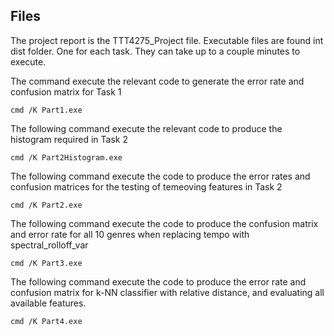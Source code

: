 ## Files ##
The project report is the TTT4275_Project file. 
Executable files are found int dist folder. One for each task. They can take up to a couple minutes to execute. 

The command execute the relevant code to generate the error rate and confusion matrix for Task 1

    cmd /K Part1.exe

The following command execute the relevant code to produce the histogram required in Task 2

    cmd /K Part2Histogram.exe

The following command execute the code to produce the error rates and confusion matrices for the testing of temeoving features in Task 2

    cmd /K Part2.exe

The following command execute the code to produce the confusion matrix and error rate for all 10 genres when replacing tempo with spectral_rolloff_var

    cmd /K Part3.exe

The following command execute the code to produce the error rate and confusion matrix for k-NN classifier with relative distance, and evaluating all available features.

    cmd /K Part4.exe
<!-- ## Template based classifiers ##
Template based classifiers match the input x towards a set of references (templates) which have the same form as x. The decision rule finds the reference which is closest to the input and assigns it the same class. This method is called the "nearest neighbor - (NN)". Distinguishing factors between template based classifiers are 

- Decision rule (such as NN)
- Distance measure between input and references
- Choice of reference

### Decision rule KNN ###
Find the closest K references to input x, and the class with most references classify the input. If there are two classes with the most references, x get classified in the class with the closest reference.

### Distance measures ###
$ref_{ik} = (\mu_{ik}, \Sigma_{ik})$
- The Mahalanobis distance: $$d(x, ref_{ik}) = (x - \mu_{ik})^T \Sigma_{ik}^{-1} (x - \mu_{ik})$$
- Euclidian distance: $$d(x, ref_{ik}) = (x - \mu_{ik})^T (x - \mu_{ik})$$
- Relative distance: $$d(x, ref_{ik}) = \frac{(x - \mu_{ik})}{\mu_{ik}}^T \frac{(x - \mu_{ik})}{\mu_{ik}}$$


# Training classifiers # -->



